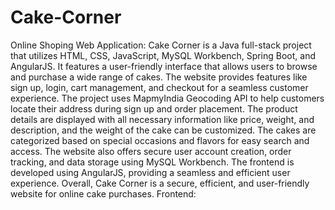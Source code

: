 # Cake-Corner
 Online Shoping Web Application:
 Cake Corner is a Java full-stack project that utilizes HTML, CSS, JavaScript, MySQL Workbench, Spring Boot, and AngularJS. It features a user-friendly interface that allows users to browse and purchase a wide range of cakes. The website provides features like sign up, login, cart management, and checkout for a seamless customer experience. The project uses MapmyIndia Geocoding API to help customers locate their address during sign up and order placement. The product details are displayed with all necessary information like price, weight, and description, and the weight of the cake can be customized. The cakes are categorized based on special occasions and flavors for easy search and access. The website also offers secure user account creation, order tracking, and data storage using MySQL Workbench. The frontend is developed using AngularJS, providing a seamless and efficient user experience. Overall, Cake Corner is a secure, efficient, and user-friendly website for online cake purchases.
Frontend: 
